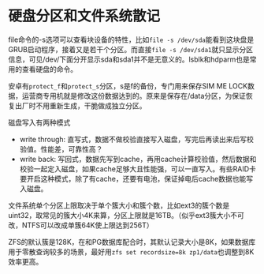# 硬盘分区和文件系统散记

file命令的-s选项可以查看块设备的特性，比如`file -s /dev/sda`能看到这块盘是GRUB启动程序，接着又是若干个分区。而直接`file -s /dev/sda1`就只显示分区信息，可见/dev/下面分开显示sda和sda1并不是无意义的。lsblk和hdparm也是常用的查看硬盘的命令。

安卓有`protect_f`和`protect_s`分区，s是f的备份，专门用来保存SIM ME LOCK数据，运营商专用机就是修改这份数据达到的。原来是保存在/data分区，为保证恢复出厂时不用重新生成，干脆做成独立分区。

磁盘写入有两种模式

* write through: 直写式，数据不做校验直接写入磁盘，写完后再读出来后写校验值。性能差，可靠性高？
* write back: 写回式，数据先写到cache，再用cache计算校验值，然后数据和校验一起定入磁盘，如果cache足够大且性能强，可以一直写入。有些RAID卡要开启这种模式，除了有cache，还要有电池，保证掉电后cache数据也能写入磁盘。

文件系统单个分区上限取决于单个簇大小和簇个数，比如ext3的簇个数是uint32，取常见的簇大小4K来算，分区上限就是16TB。（似乎ext3簇大小不可改，NTFS可以改成单簇64K使上限达到256T）

ZFS的默认簇是128K，在和PG数据库配合时，其默认记录大小是8K，如果数据库用于零散查询较多的场景，最好用`zfs set recordsize=8k zp1/data`也调整到8K效率更高。